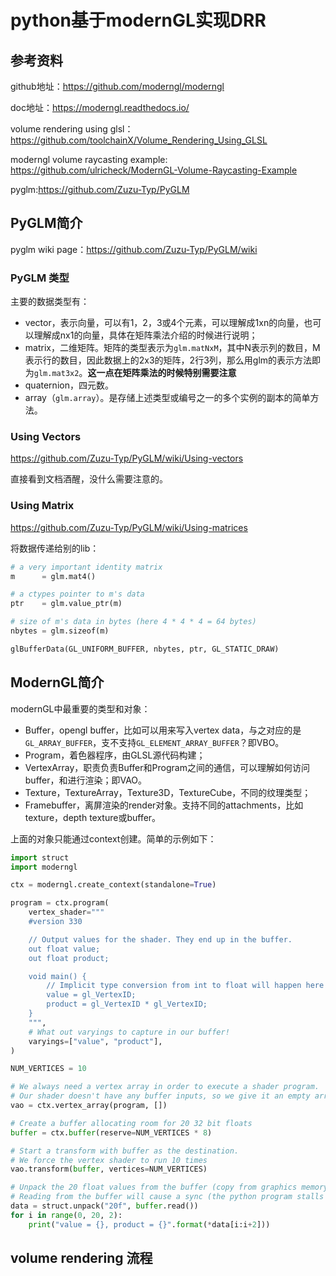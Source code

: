 # python基于modernGL实现DRR

## 参考资料

github地址：https://github.com/moderngl/moderngl

doc地址：https://moderngl.readthedocs.io/

volume rendering using glsl：https://github.com/toolchainX/Volume_Rendering_Using_GLSL

moderngl volume raycasting example: https://github.com/ulricheck/ModernGL-Volume-Raycasting-Example

pyglm:https://github.com/Zuzu-Typ/PyGLM

## PyGLM简介

pyglm wiki page：https://github.com/Zuzu-Typ/PyGLM/wiki

### PyGLM 类型

主要的数据类型有：

- vector，表示向量，可以有1，2，3或4个元素，可以理解成1xn的向量，也可以理解成nx1的向量，具体在矩阵乘法介绍的时候进行说明；
- matrix，二维矩阵。矩阵的类型表示为`glm.matNxM`，其中N表示列的数目，M表示行的数目，因此数据上的2x3的矩阵，2行3列，那么用glm的表示方法即为`glm.mat3x2`。**这一点在矩阵乘法的时候特别需要注意**
- quaternion，四元数。
- array（`glm.array`）。是存储上述类型或编号之一的多个实例的副本的简单方法。

### Using Vectors

https://github.com/Zuzu-Typ/PyGLM/wiki/Using-vectors

直接看到文档酒醒，没什么需要注意的。

### Using Matrix

https://github.com/Zuzu-Typ/PyGLM/wiki/Using-matrices



将数据传递给别的lib：

```python
# a very important identity matrix
m      = glm.mat4()

# a ctypes pointer to m's data
ptr    = glm.value_ptr(m) 

# size of m's data in bytes (here 4 * 4 * 4 = 64 bytes)
nbytes = glm.sizeof(m)

glBufferData(GL_UNIFORM_BUFFER, nbytes, ptr, GL_STATIC_DRAW)
```



## ModernGL简介

modernGL中最重要的类型和对象：

- Buffer，opengl buffer，比如可以用来写入vertex data，与之对应的是`GL_ARRAY_BUFFER`，支不支持`GL_ELEMENT_ARRAY_BUFFER`？即VBO。
- Program，着色器程序，由GLSL源代码构建；
- VertexArray，职责负责Buffer和Program之间的通信，可以理解如何访问buffer，和进行渲染；即VAO。
- Texture，TextureArray，Texture3D，TextureCube，不同的纹理类型；
- Framebuffer，离屏渲染的render对象。支持不同的attachments，比如texture，depth texture或buffer。

上面的对象只能通过context创建。简单的示例如下：

```python
import struct
import moderngl

ctx = moderngl.create_context(standalone=True)

program = ctx.program(
    vertex_shader="""
    #version 330

    // Output values for the shader. They end up in the buffer.
    out float value;
    out float product;

    void main() {
        // Implicit type conversion from int to float will happen here
        value = gl_VertexID;
        product = gl_VertexID * gl_VertexID;
    }
    """,
    # What out varyings to capture in our buffer!
    varyings=["value", "product"],
)

NUM_VERTICES = 10

# We always need a vertex array in order to execute a shader program.
# Our shader doesn't have any buffer inputs, so we give it an empty array.
vao = ctx.vertex_array(program, [])

# Create a buffer allocating room for 20 32 bit floats
buffer = ctx.buffer(reserve=NUM_VERTICES * 8)

# Start a transform with buffer as the destination.
# We force the vertex shader to run 10 times
vao.transform(buffer, vertices=NUM_VERTICES)

# Unpack the 20 float values from the buffer (copy from graphics memory to system memory).
# Reading from the buffer will cause a sync (the python program stalls until the shader is done)
data = struct.unpack("20f", buffer.read())
for i in range(0, 20, 2):
    print("value = {}, product = {}".format(*data[i:i+2]))
```

## volume rendering 流程

